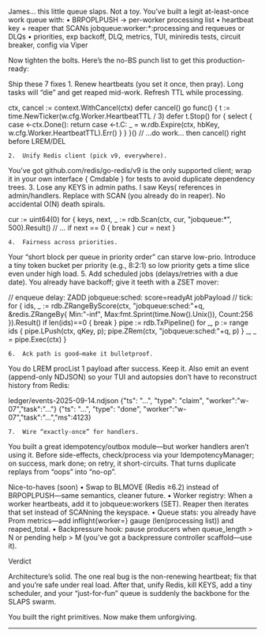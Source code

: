 James… this little queue slaps. Not a toy. You’ve built a legit at-least-once work queue with:
	•	BRPOPLPUSH → per-worker processing list
	•	heartbeat key + reaper that SCANs jobqueue:worker:*:processing and requeues or DLQs
	•	priorities, exp backoff, DLQ, metrics, TUI, miniredis tests, circuit breaker, config via Viper

Now tighten the bolts. Here’s the no-BS punch list to get this production-ready:

Ship these 7 fixes
	1.	Renew heartbeats (you set it once, then pray).
Long tasks will “die” and get reaped mid-work. Refresh TTL while processing.

ctx, cancel := context.WithCancel(ctx)
defer cancel()
go func() {
  t := time.NewTicker(w.cfg.Worker.HeartbeatTTL / 3)
  defer t.Stop()
  for {
    select {
    case <-ctx.Done(): return
    case <-t.C:
      _ = w.rdb.Expire(ctx, hbKey, w.cfg.Worker.HeartbeatTTL).Err()
    }
  }
}()
// …do work… then cancel() right before LREM/DEL

	2.	Unify Redis client (pick v9, everywhere).
You’ve got github.com/redis/go-redis/v9 is the only supported client; wrap it in your own interface { Cmdable } for tests to avoid duplicate dependency trees.
	3.	Lose any KEYS in admin paths.
I saw Keys( references in admin/handlers. Replace with SCAN (you already do in reaper). No accidental O(N) death spirals.

cur := uint64(0)
for {
  keys, next, _ := rdb.Scan(ctx, cur, "jobqueue:*", 500).Result()
  // ...
  if next == 0 { break }
  cur = next
}

	4.	Fairness across priorities.
Your “short block per queue in priority order” can starve low-prio. Introduce a tiny token bucket per priority (e.g., 8:2:1) so low priority gets a time slice even under high load.
	5.	Add scheduled jobs (delays/retries with a due date).
You already have backoff; give it teeth with a ZSET mover:

// enqueue delay: ZADD jobqueue:sched:<name> score=readyAt jobPayload
// tick:
for {
  ids, _ := rdb.ZRangeByScore(ctx, "jobqueue:sched:"+q, &redis.ZRangeBy{ Min:"-inf", Max:fmt.Sprint(time.Now().Unix()), Count:256 }).Result()
  if len(ids)==0 { break }
  pipe := rdb.TxPipeline()
  for _, p := range ids { pipe.LPush(ctx, qKey, p); pipe.ZRem(ctx, "jobqueue:sched:"+q, p) }
  _, _ = pipe.Exec(ctx)
}

	6.	Ack path is good—make it bulletproof.
You do LREM procList 1 payload after success. Keep it. Also emit an event (append-only NDJSON) so your TUI and autopsies don’t have to reconstruct history from Redis:

ledger/events-2025-09-14.ndjson
{"ts": "...", "type": "claim", "worker":"w-07","task":"..."}
{"ts": "...", "type": "done",  "worker":"w-07","task":"...","ms":4123}

	7.	Wire “exactly-once” for handlers.
You built a great idempotency/outbox module—but worker handlers aren’t using it. Before side-effects, check/process via your IdempotencyManager; on success, mark done; on retry, it short-circuits. That turns duplicate replays from “oops” into “no-op”.

Nice-to-haves (soon)
	•	Swap to BLMOVE (Redis ≥6.2) instead of BRPOPLPUSH—same semantics, cleaner future.
	•	Worker registry: When a worker heartbeats, add it to jobqueue:workers (SET). Reaper then iterates that set instead of SCANning the keyspace.
	•	Queue stats: you already have Prom metrics—add inflight{worker=} gauge (len(processing list)) and reaped_total.
	•	Backpressure hook: pause producers when queue_length > N or pending help > M (you’ve got a backpressure controller scaffold—use it).

Verdict

Architecture’s solid. The one real bug is the non-renewing heartbeat; fix that and you’re safe under real load. After that, unify Redis, kill KEYS, add a tiny scheduler, and your “just-for-fun” queue is suddenly the backbone for the SLAPS swarm.

You built the right primitives. Now make them unforgiving.

---
